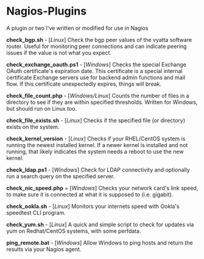 # Nagios-Plugins
A plugin or two I've written or modified for use in Nagios

**check_bgp.sh**	- [*Linux*] Check the bgp peer values of the vyatta software router. Useful for monitoring peer connections and can indicate peering issues if the value is not what you expect.

**check_exchange_oauth.ps1** - [*Windows*] Checks the special Exchange OAuth certificate's expiration date. This certificate is a special internal certificate Exchange servers use for backend admin functions and mail flow. If this certificate unexpectedly expires, things will break.

**check_file_count.php** - [*Windows/Linux*] Counts the number of files in a directory to see if they are within specified thresholds. Written for Windows, but should run on Linux too.

**check_file_exists.sh** - [*Linux*] Checks if the specified file (or directory) exists on the system.

**check_kernel_version**	- [*Linux*] Checks if your RHEL/CentOS system is running the newest installed kernel. If a newer kernel is installed and not running, that likely indicates the system needs a reboot to use the new kernel.

**check_ldap.ps1**	- [*Windows*] Check for LDAP connectivity and optionally run a search query on the specified server.

**check_nic_speed.php** = [*Windows*] Checks your network card's link speed, to make sure it is connected at what it is supposed to (i.e. gigabit).

**check_ookla.sh**	- [*Linux*] Monitors your internets speed with Ookla's speedtest CLI program.

**check_yum.sh** - [*Linux*] A quick and simple script to check for updates via yum on Redhat/CentOS systems, with some perfdata.

**ping_remote.bat** - [*Windows*] Allow Windows to ping hosts and return the results via your Nagios agent.
